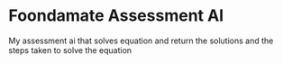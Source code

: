 # Foondamate Assessment AI
 My assessment ai that solves equation and return the solutions and the steps taken to solve the equation
